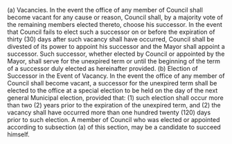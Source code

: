 (a) Vacancies. In the event the office of any member of Council shall become vacant for any cause or reason, Council shall, by a majority vote of the remaining members elected thereto, choose his successor. In the event that Council fails to elect such a successor on or before the expiration of thirty (30) days after such vacancy shall have occurred, Council shall be divested of its power to appoint his successor and the Mayor shall appoint a successor. Such successor, whether elected by Council or appointed by the Mayor, shall serve for the unexpired term or until the beginning of the term of a successor duly elected as hereinafter provided.
(b) Election of Successor in the Event of Vacancy. In the event the office of any member of Council shall become vacant, a successor for the unexpired term shall be elected to the office at a special election to be held on the day of the next general Municipal election, provided that: (1) such election shall occur more than two (2) years prior to the expiration of the unexpired term, and (2) the vacancy shall have occurred more than one hundred twenty (120) days prior to such election. A member of Council who was elected or appointed according to subsection (a) of this section, may be a candidate to succeed himself.